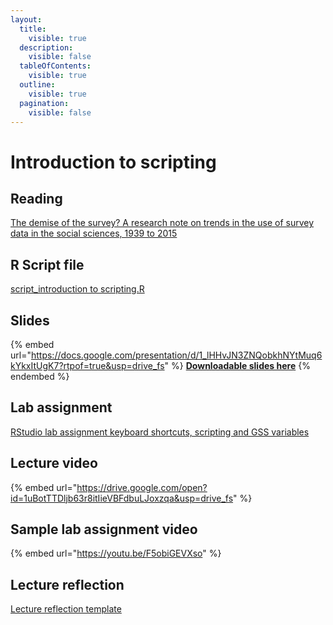 ```yaml
---
layout:
  title:
    visible: true
  description:
    visible: false
  tableOfContents:
    visible: true
  outline:
    visible: true
  pagination:
    visible: false
---
```


# Introduction to scripting

## Reading

[The demise of the survey? A research note on trends in the use of survey data in the social sciences, 1939 to 2015](https://drive.google.com/file/d/1zdNiWlaal7qUUTXd755NFLkxLGEOXgfA/view?usp=sharing)

## R Script file

[script\_introduction to scripting.R](https://drive.google.com/open?id=1ksWH9huWbEYaCsdgToB97rkiw4UPQmf1\&usp=drive_fs)

## Slides

{% embed url="https://docs.google.com/presentation/d/1_lHHvJN3ZNQobkhNYtMuq6kYkxItUgK7?rtpof=true&usp=drive_fs" %}
[**Downloadable slides here**](https://docs.google.com/presentation/d/1_lHHvJN3ZNQobkhNYtMuq6kYkxItUgK7?rtpof=true\&usp=drive_fs)
{% endembed %}

## Lab assignment

[RStudio lab assignment keyboard shortcuts, scripting and GSS variables](https://docs.google.com/document/d/1_nM_N35xnALjjEIgoDfvA68ai1iJMlk8/edit?usp=sharing\&ouid=100179871492576617561\&rtpof=true\&sd=true)

## Lecture video

{% embed url="https://drive.google.com/open?id=1uBotTTDljb63r8itIieVBFdbuLJoxzqa&usp=drive_fs" %}

## Sample lab assignment video

{% embed url="https://youtu.be/F5obiGEVXso" %}

## Lecture reflection

[Lecture reflection template](https://docs.google.com/document/d/1ZgGmBWHrt_nmLqeRqCNX2eDn_x0yTFac?rtpof=true\&usp=drive_fs)
